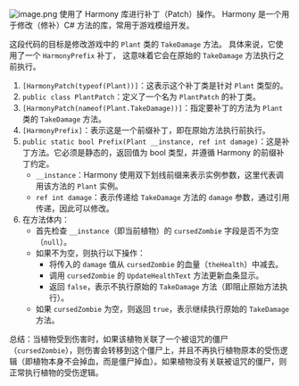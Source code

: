 

![image.png](https://picgo18719498306.oss-cn-guangzhou.aliyuncs.com/20251005183850890.png)
使用了 Harmony 库进行补丁（Patch）操作。
Harmony 是一个用于修改（修补）C# 方法的库，常用于游戏模组开发。

这段代码的目标是修改游戏中的 `Plant` 类的 `TakeDamage` 方法。
具体来说，它使用了一个 `HarmonyPrefix` 补丁，
这意味着它会在原始的 `TakeDamage` 方法执行之前执行。

1. `[HarmonyPatch(typeof(Plant))]`：这表示这个补丁类是针对 `Plant` 类型的。
2. `public class PlantPatch`：定义了一个名为 `PlantPatch` 的补丁类。
3. `[HarmonyPatch(nameof(Plant.TakeDamage))]`：指定要补丁的方法为 `Plant` 类的 `TakeDamage` 方法。
4. `[HarmonyPrefix]`：表示这是一个前缀补丁，即在原始方法执行前执行。
5. `public static bool Prefix(Plant __instance, ref int damage)`：这是补丁方法。它必须是静态的，返回值为 bool 类型，并遵循 Harmony 的前缀补丁约定。
    - `__instance`：Harmony 使用双下划线前缀来表示实例参数，这里代表调用该方法的 `Plant` 实例。
    - `ref int damage`：表示传递给 `TakeDamage` 方法的 `damage` 参数，通过引用传递，因此可以修改。
6. 在方法体内：
    - 首先检查 `__instance`（即当前植物）的 `cursedZombie` 字段是否不为空（`null`）。
    - 如果不为空，则执行以下操作：
        - 将传入的 `damage` 值从 `cursedZombie` 的血量（`theHealth`）中减去。
        - 调用 `cursedZombie` 的 `UpdateHealthText` 方法更新血条显示。
        - 返回 `false`，表示不执行原始的 `TakeDamage` 方法（即阻止原始方法执行）。
    - 如果 `cursedZombie` 为空，则返回 `true`，表示继续执行原始的 `TakeDamage` 方法。

总结：当植物受到伤害时，如果该植物关联了一个被诅咒的僵尸（`cursedZombie`），则伤害会转移到这个僵尸上，并且不再执行植物原本的受伤逻辑（即植物本身不会掉血，而是僵尸掉血）。如果植物没有关联被诅咒的僵尸，则正常执行植物的受伤逻辑。
